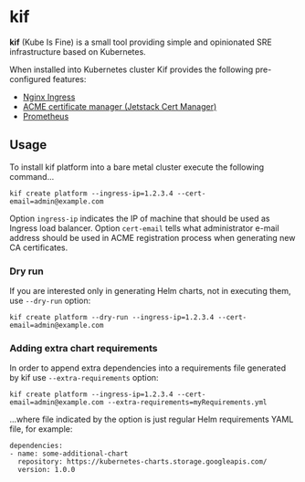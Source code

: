 # kif

**kif** (Kube Is Fine) is a small tool providing simple and opinionated SRE infrastructure based on Kubernetes.

When installed into Kubernetes cluster Kif provides the following pre-configured features:
- [Nginx Ingress](https://github.com/kubernetes/ingress-nginx)
- [ACME certificate manager (Jetstack Cert Manager)](https://github.com/jetstack/cert-manager)
- [Prometheus](https://prometheus.io)

## Usage

To install kif platform into a bare metal cluster execute the following command...

    kif create platform --ingress-ip=1.2.3.4 --cert-email=admin@example.com

Option `ingress-ip` indicates the IP of machine that should be used as Ingress load balancer. Option `cert-email` tells
what administrator e-mail address should be used in ACME registration process when generating new CA certificates.

### Dry run

If you are interested only in generating Helm charts, not in executing them, use `--dry-run` option:

    kif create platform --dry-run --ingress-ip=1.2.3.4 --cert-email=admin@example.com
    
### Adding extra chart requirements

In order to append extra dependencies into a requirements file generated by kif use `--extra-requirements` option:

    kif create platform --ingress-ip=1.2.3.4 --cert-email=admin@example.com --extra-requirements=myRequirements.yml

...where file indicated by the option is just regular Helm requirements YAML file, for example:

    dependencies:
    - name: some-additional-chart
      repository: https://kubernetes-charts.storage.googleapis.com/
      version: 1.0.0